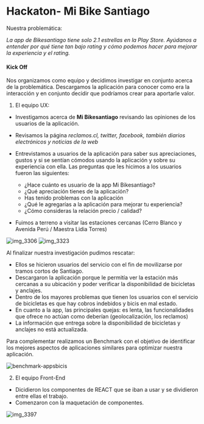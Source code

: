 # Hackaton- Mi Bike Santiago

Nuestra problemática: 

*La app de Bikesantiago tiene solo 2.1 estrellas en la Play Store. Ayúdanos a entender por qué tiene tan bajo rating y cómo podemos hacer para mejorar la experiencia y el rating.*

#### Kick Off

Nos organizamos como equipo y decidimos investigar en conjunto acerca de la problemática. Descargamos la aplicación para conocer como era la interacción y en conjunto decidir que podríamos crear para aportarle valor. 

1. El equipo UX: 
  
  * Investigamos acerca de **Mi Bikesantiago** revisando las opiniones de los usuarios de la aplicación.
  * Revisamos la página *reclamos.cl, twitter, facebook, también diarios electrónicos y noticias de la web* 
  * Entrevistamos a usuarios de la aplicación para saber sus apreciaciones, gustos y si se sentían cómodos usando la aplicación y sobre su experiencia con ella. Las preguntas que les hicimos a los usuarios fueron las siguientes:
  
    * ¿Hace cuánto es usuario de la app Mi Bikesantiago?
    * ¿Qué apreciación tienes de la aplicación?
    * Has tenido problemas con la aplicación
    * ¿Qué le agregarías a la aplicación para mejorar tu experiencia?
    * ¿Cómo consideras la relación precio / calidad?
    
 * Fuimos a terreno a visitar las estaciones cercanas (Cerro Blanco y Avenida Perú / Maestra Lidia Torres)
  
  ![img_3306](https://user-images.githubusercontent.com/32282941/37830242-c30f6b92-2e99-11e8-9f7a-73503f6b2cea.JPG)
  ![img_3323](https://user-images.githubusercontent.com/32282941/37830369-033bb3ba-2e9a-11e8-8e4b-9283b3984b9b.JPG)

Al finalizar nuestra investigación pudimos rescatar:

  * Ellos se hicieron usuarios del servicio con el fin de movilizarse por tramos cortos de Santiago.
  * Descargaron la aplicación porque le permitía ver la estación más cercanas a su ubicación y poder verificar la disponibilidad de bicicletas y anclajes.
  * Dentro de los mayores problemas que tienen los usuarios con el servicio de bicicletas es que hay cobros indebidos y bicis en mal estado.
  * En cuanto a la app, las principales quejas: es lenta, las funcionalidades que ofrece no actúan como deberían (geolocalización, los reclamos)
  * La información que entrega sobre la disponibilidad de bicicletas y anclajes no está actualizada.
  
Para complementar realizamos un Benchmark con el objetivo de identificar los mejores aspectos de aplicaciones similares para optimizar nuestra aplicación.

![benchmark-appsbicis](https://user-images.githubusercontent.com/32282941/37832958-06f94122-2ea2-11e8-803a-79f95368d2e8.jpg)

2. El equipo Front-End

  * Dicidieron los componentes de REACT que se iban a usar y se dividieron entre ellas el trabajo.
  * Comenzaron con la maquetación de componentes.
  
  ![img_3397](https://user-images.githubusercontent.com/32282941/37834195-17d88dba-2ea5-11e8-9e66-46c1ca5f0abb.jpg)
  
## 
  
  


  
